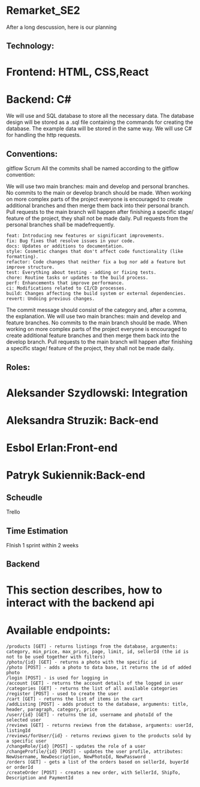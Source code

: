 # Remarket_SE2
After a long descussion, here is our planning

## Technology:
# Frontend: HTML, CSS,React
# Backend: C#
We will use and SQL database to store all the necessary data. The database design will be stored as a .sql file containing the commands for creating the database. The example data will be stored in the same way. We will use C# for handling the http requests.

## Conventions:
gitflow
Scrum
All the commits shall be named according to the gitflow 
convention:


We will use two main branches: main and develop and personal branches. No commits to the main or develop branch should be made. When working on more complex parts of the project everyone is encouraged to create additional branches and then merge them back into their personal branch. Pull requests to the main branch will happen after finishing a specific stage/ feature of the project, they shall not be made daily. Pull requests from the personal branches shall be madefrequently. 

    feat: Introducing new features or significant improvements.
    fix: Bug fixes that resolve issues in your code.
    docs: Updates or additions to documentation.
    style: Cosmetic changes that don't affect code functionality (like formatting).
    refactor: Code changes that neither fix a bug nor add a feature but improve structure.
    test: Everything about testing - adding or fixing tests.
    chore: Routine tasks or updates to the build process.
    perf: Enhancements that improve performance.
    ci: Modifications related to CI/CD processes.
    build: Changes affecting the build system or external dependencies.
    revert: Undoing previous changes.

The commit message should consist of the category and, after a comma, the explanation.
We will use two main branches: main and develop and feature branches. No commits to the main branch should be made. When working on more complex parts of the project everyone is encouraged to create additional feature branches and then merge them back into the develop branch. Pull requests to the main branch will happen after finishing a specific stage/ feature of the project, they shall not be made daily.

## Roles:
# Aleksander Szydlowski: Integration
# Aleksandra Struzik: Back-end
# Esbol Erlan:Front-end
# Patryk Sukiennik:Back-end


## Scheudle
Trello


## Time Estimation
FInish 1 sprint within 2 weeks

## Backend
# This section describes, how to interact with the backend api
# Available endpoints:
    /products [GET] - returns listings from the database, arguments: category, min_price, max_price, page, limit, id, sellerId (the id is not to be used together with filters)
    /photo/{id} [GET] - returns a photo with the specific id
    /photo [POST] - adds a photo to data base, it returns the id of added photo
    /login [POST] - is used for logging in
    /account [GET] - returns the account details of the logged in user
    /categories [GET] - returns the list of all available categories
    /register [POST] - used to create the user
    /cart [GET] - returns the list of items in the cart
    /addListing [POST] - adds product to the database, arguments: title, header, paragraph, category, price
    /user/{id} [GET] - returns the id, username and photoId of the selected user
    /reviews [GET] - returns reviews from the database, arguments: userId, listingId
    /reviews/forUser/{id} - returns reviews given to the products sold by a specific user
    /changeRole/{id} [POST] - updates the role of a user
    /changeProfile/{id} [POST] - updates the user profile, attributes: NewUsername, NewDescription, NewPhotoId, NewPassword
    /orders [GET] - gets a list of the orders based on sellerId, buyerId or orderId
    /createOrder [POST] - creates a new order, with SellerId, ShipTo, Description and PaymentId
